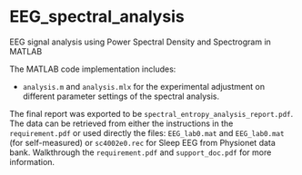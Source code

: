 # EEG_spectral_analysis
EEG signal analysis using Power Spectral Density and Spectrogram in MATLAB

The MATLAB code implementation includes:
  - `analysis.m` and `analysis.mlx` for the experimental adjustment on different parameter settings of the spectral analysis.

The final report was exported to be `spectral_entropy_analysis_report.pdf`.
The data can be retrieved from either the instructions in the `requirement.pdf` or used directly the files: `EEG_lab0.mat` and `EEG_lab0.mat` (for self-measured)
or `sc4002e0.rec` for Sleep EEG from Physionet data bank.
Walkthrough the `requirement.pdf` and `support_doc.pdf` for more information.
